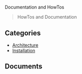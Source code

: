 # 
Documentation and HowTos

> HowTos and Documentation


## Categories
- [Architecture](./Architecture/index.md)
- [Installation](./Installation/index.md)

## Documents
